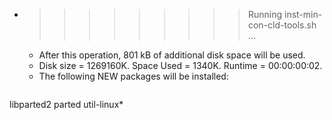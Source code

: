 * >>>>>>>>> Running inst-min-con-cld-tools.sh ...
  * After this operation, 801 kB of additional disk space will be used.
  * Disk size = 1269160K. Space Used = 1340K. Runtime = 00:00:00:02.
  * The following NEW packages will be installed:
  ```bash
libparted2 parted util-linux*
  ```
